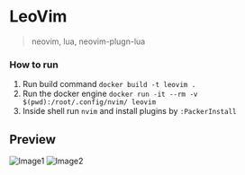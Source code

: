 # LeoVim
> neovim, lua, neovim-plugn-lua

<!-- ![image](https://user-images.githubusercontent.com/39460245/153147347-c71dc8bc-3955-4970-aabb-8f88c5d59c46.png) -->

### How to run

1. Run build command `docker build -t leovim .`
2. Run the docker engine  `docker run -it --rm -v $(pwd):/root/.config/nvim/ leovim`
3. Inside shell run `nvim` and install plugins by `:PackerInstall`

## Preview

![Image1](https://i.imgur.com/d55Djtj.png)
![Image2](https://i.imgur.com/dpAVRom.png)
